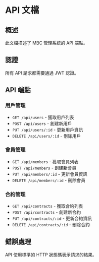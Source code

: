 # API 文檔

## 概述
此文檔描述了 MBC 管理系統的 API 端點。

## 認證
所有 API 請求都需要通過 JWT 認證。

## API 端點

### 用戶管理
- `GET /api/users` - 獲取用戶列表
- `POST /api/users` - 創建新用戶
- `PUT /api/users/:id` - 更新用戶資訊
- `DELETE /api/users/:id` - 刪除用戶

### 會員管理
- `GET /api/members` - 獲取會員列表
- `POST /api/members` - 創建新會員
- `PUT /api/members/:id` - 更新會員資訊
- `DELETE /api/members/:id` - 刪除會員

### 合約管理
- `GET /api/contracts` - 獲取合約列表
- `POST /api/contracts` - 創建新合約
- `PUT /api/contracts/:id` - 更新合約資訊
- `DELETE /api/contracts/:id` - 刪除合約

## 錯誤處理
API 使用標準的 HTTP 狀態碼表示請求的結果。 